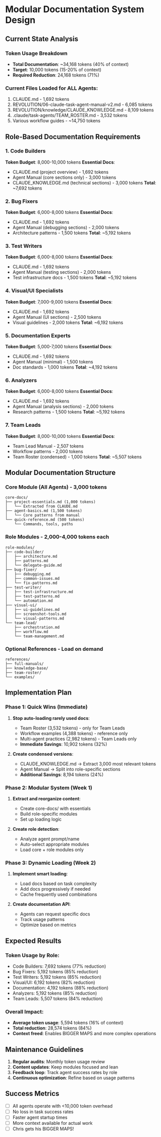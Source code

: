 # Modular Documentation System Design

## Current State Analysis

### Token Usage Breakdown
- **Total Documentation**: ~34,168 tokens (40% of context)
- **Target**: 10,000 tokens (15-20% of context)
- **Required Reduction**: 24,168 tokens (71%)

### Current Files Loaded for ALL Agents:
1. CLAUDE.md - 1,692 tokens
2. REVOLUTION/06-claude-task-agent-manual-v2.md - 6,085 tokens
3. REVOLUTION/knowledge/CLAUDE_KNOWLEDGE.md - 8,109 tokens
4. .claude/task-agents/TEAM_ROSTER.md - 3,532 tokens
5. Various workflow guides - ~14,750 tokens

## Role-Based Documentation Requirements

### 1. Code Builders
**Token Budget**: 8,000-10,000 tokens
**Essential Docs**:
- CLAUDE.md (project overview) - 1,692 tokens
- Agent Manual (core sections only) - 3,000 tokens
- CLAUDE_KNOWLEDGE.md (technical sections) - 3,000 tokens
**Total**: ~7,692 tokens

### 2. Bug Fixers
**Token Budget**: 6,000-8,000 tokens
**Essential Docs**:
- CLAUDE.md - 1,692 tokens
- Agent Manual (debugging sections) - 2,000 tokens
- Architecture patterns - 1,500 tokens
**Total**: ~5,192 tokens

### 3. Test Writers
**Token Budget**: 6,000-8,000 tokens
**Essential Docs**:
- CLAUDE.md - 1,692 tokens
- Agent Manual (testing sections) - 2,000 tokens
- Test infrastructure docs - 1,500 tokens
**Total**: ~5,192 tokens

### 4. Visual/UI Specialists
**Token Budget**: 7,000-9,000 tokens
**Essential Docs**:
- CLAUDE.md - 1,692 tokens
- Agent Manual (UI sections) - 2,500 tokens
- Visual guidelines - 2,000 tokens
**Total**: ~6,192 tokens

### 5. Documentation Experts
**Token Budget**: 5,000-7,000 tokens
**Essential Docs**:
- CLAUDE.md - 1,692 tokens
- Agent Manual (minimal) - 1,500 tokens
- Doc standards - 1,000 tokens
**Total**: ~4,192 tokens

### 6. Analyzers
**Token Budget**: 6,000-8,000 tokens
**Essential Docs**:
- CLAUDE.md - 1,692 tokens
- Agent Manual (analysis sections) - 2,000 tokens
- Research patterns - 1,500 tokens
**Total**: ~5,192 tokens

### 7. Team Leads
**Token Budget**: 8,000-10,000 tokens
**Essential Docs**:
- Team Lead Manual - 2,507 tokens
- Workflow patterns - 2,000 tokens
- Team Roster (condensed) - 1,000 tokens
**Total**: ~5,507 tokens

## Modular Documentation Structure

### Core Module (All Agents) - 3,000 tokens
```
core-docs/
├── project-essentials.md (1,000 tokens)
│   └── Extracted from CLAUDE.md
├── agent-basics.md (1,500 tokens)
│   └── Core patterns from manual
└── quick-reference.md (500 tokens)
    └── Commands, tools, paths
```

### Role Modules - 2,000-4,000 tokens each
```
role-modules/
├── code-builder/
│   ├── architecture.md
│   ├── patterns.md
│   └── delegate-guide.md
├── bug-fixer/
│   ├── debugging.md
│   ├── common-issues.md
│   └── fix-patterns.md
├── test-writer/
│   ├── test-infrastructure.md
│   ├── test-patterns.md
│   └── automation.md
├── visual-ui/
│   ├── ui-guidelines.md
│   ├── screenshot-tools.md
│   └── visual-patterns.md
└── team-lead/
    ├── orchestration.md
    ├── workflow.md
    └── team-management.md
```

### Optional References - Load on demand
```
references/
├── full-manuals/
├── knowledge-base/
├── team-roster/
└── examples/
```

## Implementation Plan

### Phase 1: Quick Wins (Immediate)
1. **Stop auto-loading rarely used docs**:
   - Team Roster (3,532 tokens) - only for Team Leads
   - Workflow examples (4,388 tokens) - reference only
   - Multi-agent practices (2,982 tokens) - Team Leads only
   - **Immediate Savings**: 10,902 tokens (32%)

2. **Create condensed versions**:
   - CLAUDE_KNOWLEDGE.md → Extract 3,000 most relevant tokens
   - Agent Manual → Split into role-specific sections
   - **Additional Savings**: 8,194 tokens (24%)

### Phase 2: Modular System (Week 1)
1. **Extract and reorganize content**:
   - Create core-docs/ with essentials
   - Build role-specific modules
   - Set up loading logic

2. **Create role detection**:
   - Analyze agent prompt/name
   - Auto-select appropriate modules
   - Load core + role modules only

### Phase 3: Dynamic Loading (Week 2)
1. **Implement smart loading**:
   - Load docs based on task complexity
   - Add docs progressively if needed
   - Cache frequently used combinations

2. **Create documentation API**:
   - Agents can request specific docs
   - Track usage patterns
   - Optimize based on metrics

## Expected Results

### Token Usage by Role:
- Code Builders: 7,692 tokens (77% reduction)
- Bug Fixers: 5,192 tokens (85% reduction)
- Test Writers: 5,192 tokens (85% reduction)
- Visual/UI: 6,192 tokens (82% reduction)
- Documentation: 4,192 tokens (88% reduction)
- Analyzers: 5,192 tokens (85% reduction)
- Team Leads: 5,507 tokens (84% reduction)

### Overall Impact:
- **Average token usage**: 5,594 tokens (16% of context)
- **Total reduction**: 28,574 tokens (84%)
- **Context freed**: Enables BIGGER MAPS and more complex operations

## Maintenance Guidelines

1. **Regular audits**: Monthly token usage review
2. **Content updates**: Keep modules focused and lean
3. **Feedback loop**: Track agent success rates by role
4. **Continuous optimization**: Refine based on usage patterns

## Success Metrics

- [ ] All agents operate with <10,000 token overhead
- [ ] No loss in task success rates
- [ ] Faster agent startup times
- [ ] More context available for actual work
- [ ] Chris gets his BIGGER MAPS!